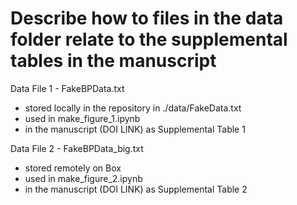 # Describe how to files in the data folder relate to the supplemental tables in the manuscript
Data File 1 - FakeBPData.txt
- stored locally in the repository in ./data/FakeData.txt
- used in make_figure_1.ipynb
- in the manuscript (DOI LINK) as Supplemental Table 1

Data File 2 - FakeBPData_big.txt
- stored remotely on Box
- used in make_figure_2.ipynb
- in the manuscript (DOI LINK) as Supplemental Table 2
